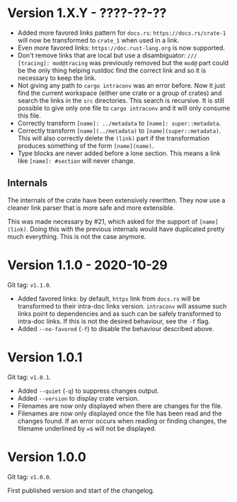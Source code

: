 # Version 1.X.Y - ????-??-??

- Added more favored links pattern for `docs.rs`: `https://docs.rs/crate-1`
  will now be transformed to `crate_1` when used in a link.
- Even more favored links: `https://doc.rust-lang.org` is now supported.
- Don't remove links that are local but use a disambiguator:
  `/// [tracing]: mod@tracing` was previously removed but the `mod@` part could
  be the only thing helping rustdoc find the correct link and so it is
  necessary to keep the link.
- Not giving any path to `cargo intraconv` was an error before. Now it just
  find the current workspace (either one crate or a group of crates) and search
  the links in the `src` directories. This search is recursive. It is still
  possible to give only one file to `cargo intraconv` and it will only
  consume this file.
- Correctly transform `[name]: ../metadata` to `[name]: super::metadata`.
- Correctly transform `[name](../metadata)` to `[name](super::metadata)`.
  This will also correctly delete the `(link)` part if the transformation
  produces something of the form `[name](name)`.
- Type blocks are never added before a lone section. This means a link like
  `[name]: #section` will never change.

## Internals

The internals of the crate have been extensively rewritten. They now use a 
cleaner link parser that is more safe and more extensible.

This was made necessary by #21, which asked for the support of `[name](link)`.
Doing this with the previous internals would have duplicated pretty much
everything. This is not the case anymore.

# Version 1.1.0 - 2020-10-29

Git tag: `v1.1.0`.

- Added favored links: by default, `https` link from `docs.rs` will be
  transformed to their intra-doc links version. `intraconv` will assume such
  links point to dependencies and as such can be safely transformed to
  intra-doc links. If this is not the desired behaviour, see the `-f` flag.
- Added `--no-favored` (`-f`) to disable the behaviour described above.

# Version 1.0.1

Git tag: `v1.0.1`.

- Added `--quiet` (`-q`) to suppress changes output.
- Added `--version` to display crate version.
- Filenames are now only displayed when there are changes for the file.
- Filenames are now only displayed once the file has been read and the changes
  found. If an error occurs when reading or finding changes, the filename
  underlined by `=`s will not be displayed.

# Version 1.0.0

Git tag: `v1.0.0`.

First published version and start of the changelog.
